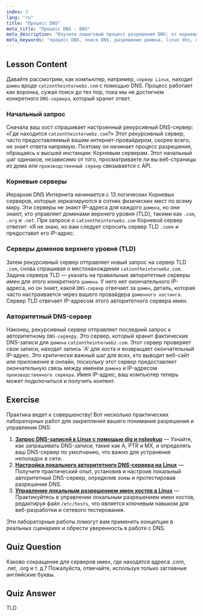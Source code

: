 ```yaml
---
index: 3
lang: "ru"
title: "Процесс DNS"
meta_title: "Процесс DNS - DNS"
meta_description: "Изучите пошаговый процесс разрешения DNS: от корневых серверов до авторитетного DNS-сервера. Узнайте, как сервер Linux находит домен — это ключевая концепция для производственных сред и хостинга доменов."
meta_keywords: "процесс DNS, поиск DNS, разрешение домена, linux dns, производственный сервер, хостинг доменов, dns сервер, TLD, корневые серверы, авторитетный dns"
---
```


## Lesson Content

Давайте рассмотрим, как компьютер, например, `сервер Linux`, находит `домен` вроде `catzontheinterwebz.com` с помощью DNS. Процесс работает как воронка, сужая поиск до тех пор, пока мы не достигнем конкретного `DNS-сервера`, который хранит ответ.

### Начальный запрос

Сначала ваш хост спрашивает настроенный рекурсивный DNS-сервер: «Где находится `catzontheinterwebz.com`?» Этот рекурсивный сервер, часто предоставляемый вашим интернет-провайдером, скорее всего, не знает ответа напрямую. Поэтому он начинает процесс разрешения, обращаясь к высшей инстанции: Корневым серверам. Этот начальный шаг одинаков, независимо от того, просматриваете ли вы веб-страницы из дома или `производственный сервер` связывается с API.

### Корневые серверы

Иерархия DNS Интернета начинается с 13 логических Корневых серверов, которые зеркалируются в сотнях физических мест по всему миру. Эти серверы не знают IP-адреса для каждого `домена`, но они знают, кто управляет доменами верхнего уровня (TLD), такими как `.com`, `.org` и `.net`. При запросе о `catzontheinterwebz.com` Корневой сервер ответит: «Я не знаю, но вам следует спросить сервер TLD `.com`» и предоставит его IP-адрес.

### Серверы доменов верхнего уровня (TLD)

Затем рекурсивный сервер отправляет новый запрос на сервер TLD `.com`, снова спрашивая о местонахождении `catzontheinterwebz.com`. Задача сервера TLD — указать на правильные авторитетные серверы имен для этого конкретного `домена`. У него нет окончательного IP-адреса, но он знает, какой `DNS-сервер` отвечает за `домен`, деталь, которая часто настраивается через вашего провайдера `доменного хостинга`. Сервер TLD отвечает IP-адресом этого авторитетного сервера имен.

### Авторитетный DNS-сервер

Наконец, рекурсивный сервер отправляет последний запрос к авторитетному `DNS-серверу`. Это сервер, который хранит фактические DNS-записи для `домена` `catzontheinterwebz.com`. Этот сервер проверяет свои записи, находит запись 'A' для хоста и возвращает окончательный IP-адрес. Это критически важный шаг для всех, кто выводит веб-сайт или приложение в онлайн, поскольку этот сервер предоставляет окончательную связь между именем `домена` и IP-адресом `производственного сервера`. Имея IP-адрес, ваш компьютер теперь может подключиться и получить контент.

## Exercise

Практика ведет к совершенству! Вот несколько практических лабораторных работ для закрепления вашего понимания разрешения и управления DNS:

1. **[Запрос DNS-записей в Linux с помощью dig и nslookup](https://labex.io/ru/labs/comptia-query-dns-records-in-linux-with-dig-and-nslookup-592796)** — Узнайте, как запрашивать DNS-записи, такие как A, PTR и MX, и определять ваш DNS-сервер по умолчанию, что важно для устранения неполадок в сети.
2. **[Настройка локального авторитетного DNS-сервера на Linux](https://labex.io/ru/labs/comptia-set-up-a-local-authoritative-dns-server-on-linux-592803)** — Получите практический опыт, установив и настроив локальный авторитетный DNS-сервер, определив зоны и протестировав разрешение DNS.
3. **[Управление локальным разрешением имен хостов в Linux](https://labex.io/ru/labs/comptia-manage-local-hostname-resolution-in-linux-592792)** — Практикуйтесь в управлении локальным разрешением имен хостов, редактируя файл `/etc/hosts`, что является ключевым навыком для веб-разработки и сетевого тестирования.

Эти лабораторные работы помогут вам применять концепции в реальных сценариях и обрести уверенность в работе с DNS.

## Quiz Question

Каково сокращение для серверов имен, где находятся адреса .com, .net, .org и т. д.? Пожалуйста, отвечайте, используя только заглавные английские буквы.

## Quiz Answer

TLD
